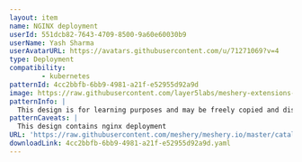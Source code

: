 ```yaml
---
layout: item
name: NGINX deployment
userId: 551dcb82-7643-4709-8500-9a60e60030b9
userName: Yash Sharma
userAvatarURL: https://avatars.githubusercontent.com/u/71271069?v=4
type: Deployment
compatibility: 
        - kubernetes
patternId: 4cc2bbfb-6bb9-4981-a21f-e52955d92a9d
image: https://raw.githubusercontent.com/layer5labs/meshery-extensions-packages/master/action-assets/design-assets/4cc2bbfb-6bb9-4981-a21f-e52955d92a9d-light.png,https://raw.githubusercontent.com/layer5labs/meshery-extensions-packages/master/action-assets/design-assets/4cc2bbfb-6bb9-4981-a21f-e52955d92a9d-dark.png
patternInfo: |
  This design is for learning purposes and may be freely copied and distributed.
patternCaveats: |
  This design contains nginx deployment
URL: 'https://raw.githubusercontent.com/meshery/meshery.io/master/catalog/4cc2bbfb-6bb9-4981-a21f-e52955d92a9d.yaml'
downloadLink: 4cc2bbfb-6bb9-4981-a21f-e52955d92a9d.yaml
---
```

